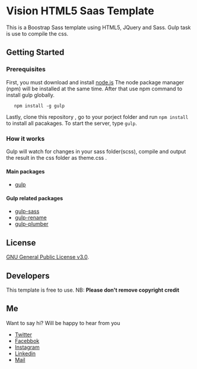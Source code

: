 # Vision HTML5 Saas Template 
This is a Boostrap Sass template using HTML5, JQuery and Sass. Gulp task is use to compile the css.

## Getting Started 

### Prerequisites
First, you must download and install [node.js](https://nodejs.org/en/) The node package manager (npm) will be installed at the same time. After that use npm command to install gulp globally. 

```
   npm install -g gulp 
```

Lastly, clone this repository , go to your porject folder and run `npm install` to install all pacakages. To start the server, type `gulp`. 

### How it works
Gulp will watch for changes in your sass folder(scss), compile and output the result in the css folder as theme.css .

#### Main packages

* [gulp](http://gulpjs.com/)

#### Gulp related packages

* [gulp-sass](https://www.npmjs.com/package/gulp-sass)
* [gulp-rename](https://www.npmjs.com/package/gulp-rename)
* [gulp-plumber](https://www.npmjs.com/package/gulp-plumber)

## License

[GNU General Public License v3.0](./LICENSE).



## Developers
This template is free to use. 
NB: **Please don't remove copyright credit**

## Me
Want to say hi? Will be happy to hear from you
* [Twitter](http:///www.twitter.com/asadadams)
* [Facebbok](http://www.facebook.com/asad.adams)
* [Instagram](http://www.instagram.com/asadadams)
* [Linkedin](https://www.linkedin.com/in/asad-adams-28ab5918a/)
* [Mail](clarkpeace.adams@gmail.com)
